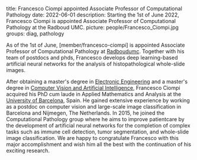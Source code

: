 title: Francesco Ciompi appointed Associate Professor of Computational Pathology
date: 2022-06-01
description: Starting the 1st of June 2022, Francesco Ciompi is appointed Associate Professor of Computational Pathology at the Radboud UMC.
picture: people/Francesco_Ciompi.jpg
groups: diag, pathology

As of the 1st of June, [member/francesco-ciompi] is appointed Associate Professor of Computational Pathology at [Radboudumc](https://www.radboudumc.nl/patientenzorg). Together with his team of postdocs and phds, Francesco develops deep learning-based artificial neural networks for the analysis of histopathological whole-slide images.

After obtaining a master's degree in [Electronic Engineering](https://www.unipi.it/index.php/english) and a master's degree in [Computer Vision and Artificial Intelligence](https://www.uab.cat/web/universitat-autonoma-de-barcelona-1345467954774.html), Francesco Ciompi acquired his PhD cum laude in Applied Mathematics and Analysis at the [University of Barcelona](https://www.ub.edu/web/portal/en/), Spain. He gained extensive experience by working as a postdoc on computer vision and large-scale image classification in Barcelona and Nijmegen, The Netherlands. In 2015, he joined the Computational Pathology group where he aims to improve patientcare by the development of artificial neural networks for the completion of complex tasks such as immune cell detection, tumor segmentation, and whole-slide image classification. We are happy to congratulate Francesco with this major accomplishment and wish him all the best with the continuation of his exciting research. 
